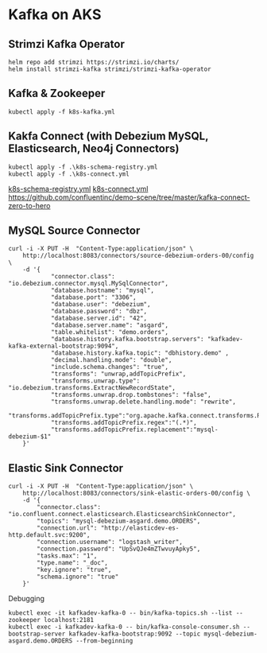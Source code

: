 # Kafka on AKS

## Strimzi Kafka Operator

    helm repo add strimzi https://strimzi.io/charts/
	helm install strimzi-kafka strimzi/strimzi-kafka-operator

## Kafka & Zookeeper

	kubectl apply -f k8s-kafka.yml

## Kakfa Connect (with Debezium MySQL, Elasticsearch, Neo4j Connectors)

    kubectl apply -f .\k8s-schema-registry.yml
	kubectl apply -f .\k8s-connect.yml

[k8s-schema-registry.yml](k8s-schema-registry.yml)    [k8s-connect.yml](k8s-connect.yml)
https://github.com/confluentinc/demo-scene/tree/master/kafka-connect-zero-to-hero

## MySQL Source Connector

	curl -i -X PUT -H  "Content-Type:application/json" \
		http://localhost:8083/connectors/source-debezium-orders-00/config \
		-d '{
				"connector.class": "io.debezium.connector.mysql.MySqlConnector",
				"database.hostname": "mysql",
				"database.port": "3306",
				"database.user": "debezium",
				"database.password": "dbz",
				"database.server.id": "42",
				"database.server.name": "asgard",
				"table.whitelist": "demo.orders",
				"database.history.kafka.bootstrap.servers": "kafkadev-kafka-external-bootstrap:9094",
				"database.history.kafka.topic": "dbhistory.demo" ,
				"decimal.handling.mode": "double",
				"include.schema.changes": "true",
				"transforms": "unwrap,addTopicPrefix",
				"transforms.unwrap.type": "io.debezium.transforms.ExtractNewRecordState",
				"transforms.unwrap.drop.tombstones": "false",
				"transforms.unwrap.delete.handling.mode": "rewrite",
				"transforms.addTopicPrefix.type":"org.apache.kafka.connect.transforms.RegexRouter",
				"transforms.addTopicPrefix.regex":"(.*)",
				"transforms.addTopicPrefix.replacement":"mysql-debezium-$1"
		}'

## Elastic Sink Connector

	curl -i -X PUT -H  "Content-Type:application/json" \
		http://localhost:8083/connectors/sink-elastic-orders-00/config \
		-d '{
			"connector.class": "io.confluent.connect.elasticsearch.ElasticsearchSinkConnector",
			"topics": "mysql-debezium-asgard.demo.ORDERS",
			"connection.url": "http://elasticdev-es-http.default.svc:9200",
			"connection.username": "logstash_writer",
			"connection.password": "UpSvQJe4mZTwvuyApky5",
			"tasks.max": "1",
			"type.name": "_doc",
			"key.ignore": "true",
			"schema.ignore": "true"
		}'

Debugging

	kubectl exec -it kafkadev-kafka-0 -- bin/kafka-topics.sh --list --zookeeper localhost:2181
	kubectl exec -i kafkadev-kafka-0 -- bin/kafka-console-consumer.sh --bootstrap-server kafkadev-kafka-bootstrap:9092 --topic mysql-debezium-asgard.demo.ORDERS --from-beginning
